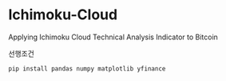 # Ichimoku-Cloud
Applying Ichimoku Cloud Technical Analysis Indicator to Bitcoin

선행조건
```
pip install pandas numpy matplotlib yfinance
```
